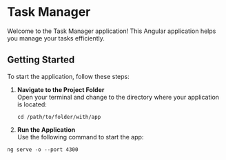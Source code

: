 # Task Manager

Welcome to the Task Manager application! This Angular application helps you manage your tasks efficiently.

## Getting Started

To start the application, follow these steps:

1. **Navigate to the Project Folder**  
   Open your terminal and change to the directory where your application is located:
   
   `cd /path/to/folder/with/app`


2. **Run the Application**  
Use the following command to start the app:

`ng serve -o --port 4300`
